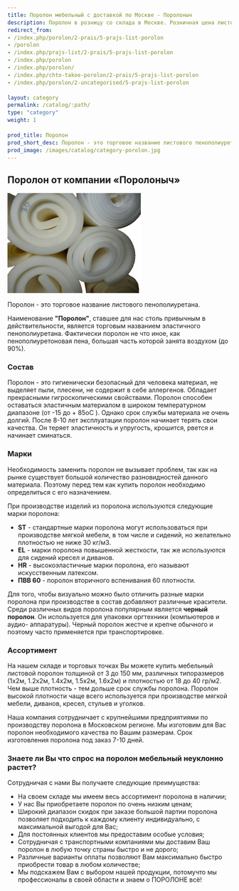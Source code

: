 ```yaml
---
title: Поролон мебельный с доставкой по Москве - Поролоныч
description: Поролон в розницу со склада в Москве. Розничная цена листового поролона от Поролоныча.
redirect_from:
- /index.php/porolon/2-prais/5-prajs-list-porolon
- /porolon
- /index.php/prajs-list/2-prais/5-prajs-list-porolon
- /index.php/porolon
- /index.php/porolon/
- /index.php/chto-takoe-porolon/2-prais/5-prajs-list-porolon
- /index.php/porolon/2-uncategorised/5-prajs-list-porolon

layout: category
permalink: /catalog/:path/
type: "category"
weight: 1

prod_title: Поролон
prod_short_desc: Поролон - это торговое название листового пенополиуретана. Наименование "Поролон", ставшее для нас столь привычным, в действительности является торговым названием эластичного пенополиуретана...
prod_image: /images/catalog/category-porolon.jpg
---
```

## Поролон от компании «Поролоныч»
<img class="image right" src="/images/catalog/porolon_foto.png"/>

Поролон - это торговое название листового пенополиуретана.

Наименование **"Поролон"**, ставшее для нас столь привычным в действительности, является торговым названием эластичного пенополиуретана. Фактически поролон не что иное, как пенополиуретоновая пена, большая часть которой занята воздухом (до 90%).

### Состав

Поролон - это гигиенически безопасный для человека материал, не выделяет пыли, плесени, не содержит в себе аллергенов. Обладает прекрасными гигроскопическими свойствами. Поролон способен оставаться эластичным материалом в широком температурном диапазоне (от -15 до + 85оС ). Однако срок службы материала не очень долгий. После 8-10 лет эксплуатации поролон начинает терять свои качества. Он теряет эластичность и упругость, крошится, рвется и начинает сминаться.

### Марки

Необходимость заменить поролон не вызывает проблем, так как на рынке существует большой количество разновидностей данного материала. Поэтому перед тем как купить поролон необходимо определиться с его назначением.

При производстве изделий из поролона используются следующие марки поролона:

- **ST** - стандартные марки поролона могут использоваться при производстве мягкой мебели, в том числе и сидений, но желательно плотностью не ниже 30 кг/м3.
- **EL** - марки поролона повышенной жесткости, так же используются для сидений кресел и диванов.
- **HR** - высокоэластичные марки поролона, его называют искусственным латексом.
- **ПВВ 60** - поролон вторичного вспенивания 60 плотности.

Для того, чтобы визуально можно было отличить разные марки поролона при производстве в состав добавляют различные красители. Среди различных видов поролона популярным является **черный поролон**. Он используется для упаковки оргтехники (компьютеров и аудио- аппаратуры). Черный поролон жестче и крепче обычного и поэтому часто применяется при транспортировке.

### Ассортимент

На нашем складе и торговых точках Вы можете купить мебельный листовой поролон толщиной от 3 до 150 мм, различных типоразмеров (1х2м, 1.2х2м, 1.4х2м, 1.5х2м, 1.6х2м) и плотностью от 18 до 40 гр/м2. Чем выше плотность - тем дольше срок службы поролона. Поролон высокой плотности чаще всего используется при производстве мягкой мебели, диванов, кресел, стульев и уголков.

Наша компания сотрудничает с крупнейшими предприятиями по производству поролона в Московском регионе. Мы изготовим для Вас поролон необходимого качества по Вашим размерам. Срок изготовления поролона под заказ 7-10 дней.


### Знаете ли Вы что спрос на поролон мебельный неуклонно растет?

Сотрудничая с нами Вы получаете следующие преимущества:

- На своем складе мы имеем весь ассортимент поролона в наличии;
- У нас Вы приобретаете поролон по очень низким ценам;
- Широкий диапазон скидок при заказе большой партии поролона позволяет подходить к каждому клиенту индивидуально, с максимальной выгодой для Вас;
- Для постоянных клиентов мы предоставим особые условия;
- Сотрудничая с транспортными компаниями мы доставим Ваш поролон в любую точку страны быстро и не дорого;
- Различные варианты оплаты позволяют Вам максимально быстро приобрести товар в любом количестве;
- Мы подскажем Вам с выбором нашей продукции, потомучто мы профессионалы в своей области и знаем о ПОРОЛОНЕ всё!
